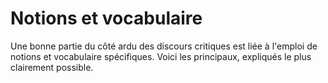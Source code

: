 # Notions et vocabulaire

Une bonne partie du côté ardu des discours critiques est liée à l'emploi de notions et vocabulaire spécifiques. Voici les principaux, expliqués le plus clairement possible.

